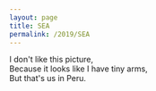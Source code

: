 ```yaml
---
layout: page
title: SEA
permalink: /2019/SEA
---
```


I don't like this picture, \
Because it looks like I have tiny arms, \
But that's us in Peru.
